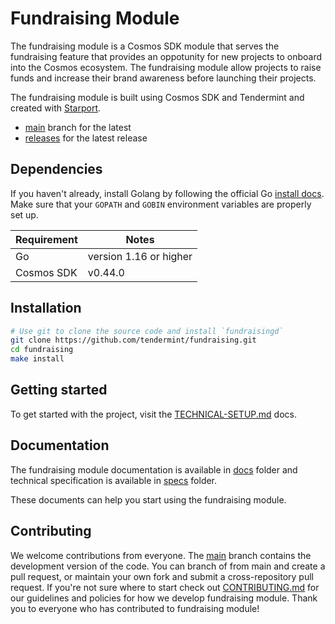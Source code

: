 # Fundraising Module

The fundraising module is a Cosmos SDK module that serves the fundraising feature that provides an oppotunity for new projects to onboard into the Cosmos ecosystem. The fundraising module allow projects to raise funds and increase their brand awareness before launching their projects. 

The fundraising module is built using Cosmos SDK and Tendermint and created with [Starport](https://github.com/tendermint/starport).

- [main](https://github.com/tendermint/fundraising/tree/main) branch for the latest 
- [releases](https://github.com/tendermint/fundraising/releases) for the latest release

## Dependencies

If you haven't already, install Golang by following the official Go [install docs](https://golang.org/doc/install). Make sure that your `GOPATH` and `GOBIN` environment variables are properly set up.

Requirement | Notes
----------- | -----------------
Go          | version 1.16 or higher
Cosmos SDK  | v0.44.0

## Installation

```bash
# Use git to clone the source code and install `fundraisingd`
git clone https://github.com/tendermint/fundraising.git
cd fundraising
make install
```

## Getting started

To get started with the project, visit the [TECHNICAL-SETUP.md](./TECHNICAL-SETUP.md) docs.

## Documentation

The fundraising module documentation is available in [docs](./docs) folder and technical specification is available in [specs](https://github.com/tendermint/fundraising/blob/main/x/fundraising/spec/README.md) folder. 

These documents can help you start using the fundraising module.

## Contributing

We welcome contributions from everyone. The [main](https://github.com/tendermint/fundraising/tree/main) branch contains the development version of the code. You can branch of from main and create a pull request, or maintain your own fork and submit a cross-repository pull request. If you're not sure where to start check out [CONTRIBUTING.md](./CONTRIBUTING.md) for our guidelines and policies for how we develop fundraising module. Thank you to everyone who has contributed to fundraising module!
